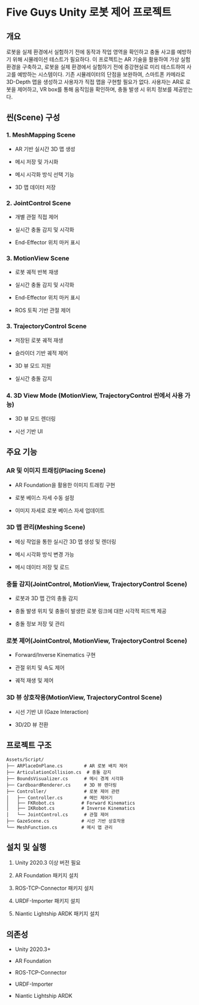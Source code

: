 # Five Guys Unity 로봇 제어 프로젝트

## 개요

로봇을 실제 환경에서 실험하기 전에 동작과 작업 영역을 확인하고 충돌 사고를 예방하기 위해 시뮬레이션 테스트가 필요하다. 이 프로젝트는 AR 기술을 활용하여 가상 실험 환경을 구축하고, 로봇을 실제 환경에서 실험하기 전에 증강현실로 미리 테스트하여 사고를 예방하는 시스템이다. 기존 시뮬레이터의 단점을 보완하여, 스마트폰 카메라로 3D-Depth 맵을 생성하고 사용자가 직접 맵을 구현할 필요가 없다. 사용자는 AR로 로봇을 제어하고, VR box를 통해 움직임을 확인하며, 충돌 발생 시 위치 정보를 제공받는다.

## 씬(Scene) 구성

### 1. MeshMapping Scene

- AR 기반 실시간 3D 맵 생성
  
- 메시 저장 및 가시화
  
- 메시 시각화 방식 선택 기능
  
- 3D 맵 데이터 저장
  
### 2. JointControl Scene

- 개별 관절 직접 제어
  
- 실시간 충돌 감지 및 시각화
  
- End-Effector 위치 마커 표시
  
### 3. MotionView Scene

- 로봇 궤적 반복 재생
  
- 실시간 충돌 감지 및 시각화
  
- End-Effector 위치 마커 표시
  
- ROS 토픽 기반 관절 제어
  
### 3. TrajectoryControl Scene

- 저장된 로봇 궤적 재생
  
- 슬라이더 기반 궤적 제어
  
- 3D 뷰 모드 지원
  
- 실시간 충돌 감지
  
### 4. 3D View Mode (MotionView, TrajectoryControl 씬에서 사용 가능)

- 3D 뷰 모드 렌더링
  
- 시선 기반 UI
  
  
## 주요 기능

### AR 및 이미지 트래킹(Placing Scene)

- AR Foundation을 활용한 이미지 트래킹 구현
  
- 로봇 베이스 자세 수동 설정
  
- 이미지 자세로 로봇 베이스 자세 업데이트
  
### 3D 맵 관리(Meshing Scene)

- 메싱 작업을 통한 실시간 3D 맵 생성 및 렌더링
  
- 메시 시각화 방식 변경 가능
  
- 메시 데이터 저장 및 로드
  
### 충돌 감지(JointControl, MotionView, TrajectoryControl Scene)

- 로봇과 3D 맵 간의 충돌 감지
  
- 충돌 발생 위치 및 충돌이 발생한 로봇 링크에 대한 시각적 피드백 제공
  
- 충돌 정보 저장 및 관리
  
### 로봇 제어(JointControl, MotionView, TrajectoryControl Scene)

- Forward/Inverse Kinematics 구현
  
- 관절 위치 및 속도 제어
  
- 궤적 재생 및 제어
  
### 3D 뷰 상호작용(MotionView, TrajectoryControl Scene)

- 시선 기반 UI (Gaze Interaction)
  
- 3D/2D 뷰 전환
  
  
## 프로젝트 구조

```
Assets/Script/
├── ARPlaceOnPlane.cs        # AR 로봇 배치 제어
├── ArticulationCollision.cs  # 충돌 감지
├── BoundsVisualizer.cs      # 메시 경계 시각화
├── CardboardRenderer.cs     # 3D 뷰 렌더링
├── Controller/              # 로봇 제어 관련
│   ├── Controller.cs        # 메인 제어기
│   ├── FKRobot.cs          # Forward Kinematics
│   ├── IKRobot.cs          # Inverse Kinematics
│   └── JointControl.cs      # 관절 제어
├── GazeScene.cs            # 시선 기반 상호작용
└── MeshFunction.cs         # 메시 맵 관리
```

## 설치 및 실행

1. Unity 2020.3 이상 버전 필요
   
2. AR Foundation 패키지 설치
   
3. ROS-TCP-Connector 패키지 설치
   
4. URDF-Importer 패키지 설치
   
6. Niantic Lightship ARDK 패키지 설치
 
## 의존성

- Unity 2020.3+
  
- AR Foundation
  
- ROS-TCP-Connector
  
- URDF-Importer

- Niantic Lightship ARDK
